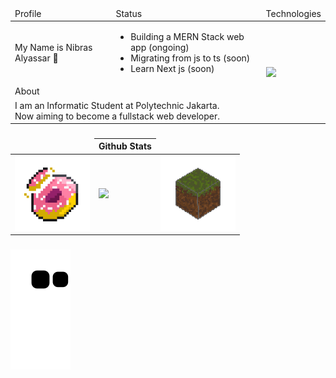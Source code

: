 <table>
    <thead>
        <tr>
            <td>Profile</td>
            <td>Status</td>
            <td>Technologies</td>
        </tr>
    </thead>
    <tbody>
        <tr>
            <td>My Name is Nibras Alyassar 👋</td>
            <td>
                <ul>
                    <li>Building a MERN Stack web app (ongoing)</li>
                    <li>Migrating from js to ts (soon)</li>
                    <li>Learn Next js (soon)</li>
                <ul>
            </td>
            <td rowspan="3">
                <img align="left" src="https://skillicons.dev/icons?i=react,nodejs,express,mongodb,php,html,css,tailwind,javascript,git,github,mysql,cpp,java&perline=5" />
            </td>
        </tr>
        <tr>
          <td colspan="2">About</td>
        </tr>
        <tr>
            <td colspan="2"> I am an Informatic Student at Polytechnic Jakarta. <br/>
                Now aiming to become a fullstack web developer.
            </td>
        </tr>  
    </tbody>
</table>

###

<table >
    <thead>
        <tr>
            <td></td>
            <th>Github Stats</th>
            <td></td>
        </tr>
    </thead>
    <tbody>
        <tr>
            <td><img height="120" src="https://github.com/dev4ult/dev4ult/blob/main/animatedDonut2.gif" /></td>
            <td><img src="https://streak-stats.demolab.com/?user=dev4ult&theme=sea-dark" /></td>
            <td><img height="120" src="https://github.com/dev4ult/dev4ult/blob/main/grass-block.png" /></td>
        </tr>
    </tbody>
</table>

###

<img align="center" src="https://github.com/dev4ult/dev4ult/blob/output/github-contribution-grid-snake.svg" />

###
